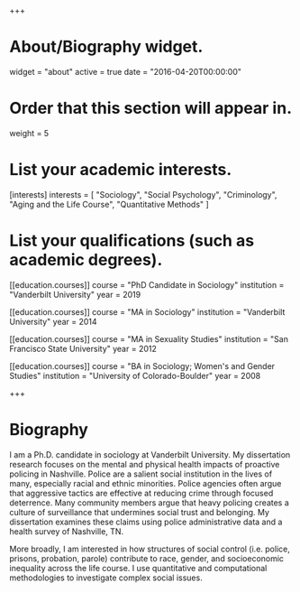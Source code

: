 +++
# About/Biography widget.
widget = "about"
active = true
date = "2016-04-20T00:00:00"

# Order that this section will appear in.
weight = 5

# List your academic interests.
[interests]
  interests = [
    "Sociology",
    "Social Psychology",
    "Criminology",
    "Aging and the Life Course",
    "Quantitative Methods"
  ]

# List your qualifications (such as academic degrees).
[[education.courses]]
  course = "PhD Candidate in Sociology"
  institution = "Vanderbilt University"
  year = 2019

[[education.courses]]
  course = "MA in Sociology"
  institution = "Vanderbilt University"
  year = 2014

[[education.courses]]
  course = "MA in Sexuality Studies"
  institution = "San Francisco State University"
  year = 2012
  
[[education.courses]]
  course = "BA in Sociology; Women's and Gender Studies"
  institution = "University of Colorado-Boulder"
  year = 2008
 
+++

# Biography

I am a Ph.D. candidate in sociology at Vanderbilt University. My dissertation research focuses on the mental and physical health impacts of proactive policing in Nashville. Police are a salient social institution in the lives of many, especially racial and ethnic minorities. Police agencies often argue that aggressive tactics are effective at reducing crime through focused deterrence. Many community members argue that heavy policing creates a culture of surveillance that undermines social trust and belonging. My dissertation examines these claims using police administrative data and a health survey of Nashville, TN. 

More broadly, I am interested in how structures of social control (i.e. police, prisons, probation, parole) contribute to race, gender, and socioeconomic inequality across the life course. I use quantitative and computational methodologies to investigate complex social issues.
